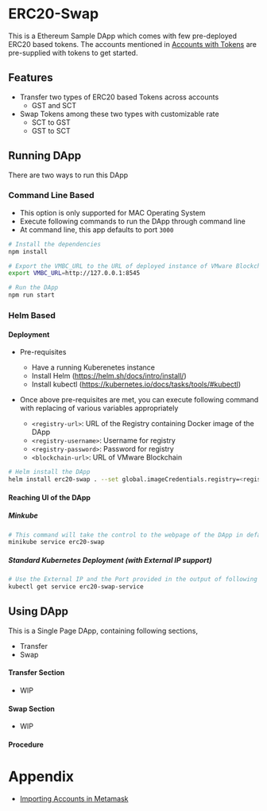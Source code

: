 # ERC20-Swap

This is a Ethereum Sample DApp which comes with few pre-deployed ERC20 based tokens. The accounts mentioned in [Accounts with Tokens](.env) are pre-supplied with tokens to get started.

## Features
- Transfer two types of ERC20 based Tokens across accounts
   - GST and SCT
- Swap Tokens among these two types with customizable rate
   - SCT to GST
   - GST to SCT
## Running DApp
There are two ways to run this DApp

### Command Line Based
- This option is only supported for MAC Operating System
- Execute following commands to run the DApp through command line
- At command line, this app defaults to port `3000`

```sh
# Install the dependencies
npm install

# Export the VMBC_URL to the URL of deployed instance of VMware Blockchain
export VMBC_URL=http://127.0.0.1:8545

# Run the DApp
npm run start
```
### Helm Based
#### Deployment
- Pre-requisites
   - Have a running Kuberenetes instance
   - Install Helm (https://helm.sh/docs/intro/install/)
   - Install kubectl (https://kubernetes.io/docs/tasks/tools/#kubectl)

- Once above pre-requisites are met, you can execute following command with replacing of various variables appropriately
   - `<registry-url>`: URL of the Registry containing Docker image of the DApp
   - `<registry-username>`: Username for registry
   - `<registry-password>`: Password for registry
   - `<blockchain-url>`: URL of VMware Blockchain 
```sh
# Helm install the DApp
helm install erc20-swap . --set global.imageCredentials.registry=<registry-url> --set global.imageCredentials.username=<registry-username> --set global.imageCredentials.password=<registry-password> --set global.image.repository=vmbc-eth-erc20-swap --set global.image.tag=<image-tag> --set blockchainUrl=<blockchain-url>
```
#### Reaching UI of the DApp
##### Minkube
```sh
# This command will take the control to the webpage of the DApp in default browser
minikube service erc20-swap
```

##### Standard Kubernetes Deployment (with External IP support)
```sh
# Use the External IP and the Port provided in the output of following command
kubectl get service erc20-swap-service
```

## Using DApp
This is a Single Page DApp, containing following sections,
   - Transfer
   - Swap
#### Transfer Section
- WIP

#### Swap Section
- WIP

#### Procedure

# Appendix
- [Importing Accounts in Metamask](https://metamask.zendesk.com/hc/en-us/articles/360015489331-How-to-import-an-account#:~:text=Click%20the%20circle%20icon%20at,key%20and%20click%20%E2%80%9CImport%E2%80%9D.)